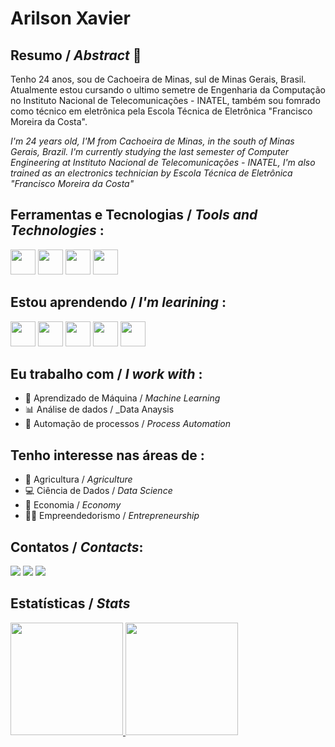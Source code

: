 # Arilson Xavier

## Resumo / _Abstract_ 👨
Tenho 24 anos, sou de Cachoeira de Minas, sul de Minas Gerais, Brasil. Atualmente estou cursando o ultimo semetre de Engenharia da Computação no Instituto Nacional de Telecomunicações - INATEL, também sou fomrado como técnico em eletrônica pela Escola Técnica de Eletrônica "Francisco Moreira da Costa".

_I'm 24 years old, I'M from Cachoeira de Minas, in the south of Minas Gerais, Brazil. I'm currently studying the last semester of Computer Engineering at Instituto Nacional de Telecomunicações - INATEL, I'm also trained as an electronics technician by Escola Técnica de Eletrônica "Francisco Moreira da Costa"_

## Ferramentas e Tecnologias / _Tools and Technologies_ :
<img src="https://cdn.jsdelivr.net/gh/devicons/devicon/icons/python/python-original.svg" witdth="40" height="40"/> <img src="https://cdn.jsdelivr.net/gh/devicons/devicon/icons/git/git-original.svg" witdth="40" height="40"/> <img src="https://cdn.jsdelivr.net/gh/devicons/devicon/icons/pandas/pandas-original.svg" witdth="40" height="40"/> <img src="https://cdn.jsdelivr.net/gh/devicons/devicon/icons/numpy/numpy-original.svg" witdth="40" height="40"/>

## Estou aprendendo / _I'm learining_ :
<img src="https://cdn.jsdelivr.net/gh/devicons/devicon/icons/postgresql/postgresql-original.svg" witdth="40" height="40"/> <img src="https://cdn.jsdelivr.net/gh/devicons/devicon/icons/django/django-plain.svg" witdth="40" height="40"/> <img src="https://cdn.jsdelivr.net/gh/devicons/devicon/icons/docker/docker-original.svg" witdth="40" height="40"/> <img src="https://cdn.jsdelivr.net/gh/devicons/devicon/icons/tensorflow/tensorflow-original.svg" witdth="40" height="40"/> <img src="https://cdn.jsdelivr.net/gh/devicons/devicon/icons/amazonwebservices/amazonwebservices-original.svg" witdth="40" height="40"/>


## Eu trabalho com / _I work with_ :
- 🤖 Aprendizado de Máquina / _Machine Learning_ 
- 📊 Análise de dados / _Data Anaysis
- 🧰 Automação de processos / _Process Automation_


## Tenho interesse nas áreas de :
- 🌱 Agricultura / _Agriculture_ 
- 💻 Ciência de Dados / _Data Science_
- 🤑 Economia / _Economy_
- 👨‍💼 Empreendedorismo / _Entrepreneurship_

## Contatos / _Contacts_:

<div>
<a href="https://instagram.com/seu-usuário-instagram-aqui" target="_blank"><img src="https://img.shields.io/badge/-Instagram-%23E4405F?style=for-the-badge&logo=instagram&logoColor=white" target="_blank"></a>
<a href = "arilsoncosta1999@outlook.com"><img src="https://img.shields.io/badge/Microsoft_Outlook-0078D4?style=for-the-badge&logo=microsoft-outlook&logoColor=white" target="_blank"></a>
<a href="https://www.linkedin.com/in/arilson-xavier-0a581a145/" target="_blank"><img src="https://img.shields.io/badge/-LinkedIn-%230077B5?style=for-the-badge&logo=linkedin&logoColor=white" target="_blank"></a>   
</div>

## Estatísticas / _Stats_

<div>
<a href="https://github.com/Arilson-X">
<img height="180em" src="https://github-readme-stats.vercel.app/api/top-langs/?username=Arilson-X&layout=compact&langs_count=7&theme=merko"/>
<img height="180em" src="https://github-readme-stats.vercel.app/api?username=Arilson-X&show_icons=true&theme=merko&include_all_commits=true&count_private=true"/>
</div>





<!--
**Arilson-X/Arilson-X** is a ✨ _special_ ✨ repository because its `README.md` (this file) appears on your GitHub profile.

Here are some ideas to get you started:

- 🔭 I’m currently working on ...
- 🌱 I’m currently learning ...
- 👯 I’m looking to collaborate on ...
- 🤔 I’m looking for help with ...
- 💬 Ask me about ...
- 📫 How to reach me: ...
- 😄 Pronouns: ...
- ⚡ Fun fact: ...
-->
